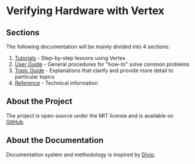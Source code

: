 # Verifying Hardware with Vertex

## Sections
The following documentation will be mainly divided into 4 sections:
1. [Tutorials](./tutorials/tutorials.md) - Step-by-step lessons using Vertex
2. [User Guide](./user/user.md) - General procedures for "how-to" solve common problems
3. [Topic Guide](./topic/topic.md) - Explanations that clarify and provide more detail to particular topics
4. [Reference](./reference/reference.md) - Technical information

## About the Project
The project is open-source under the MIT license and is available on [GitHub](https://github.com/cdotrus/vertex).

## About the Documentation
Documentation system and methodology is inspired by [Divio](https://documentation.divio.com).
